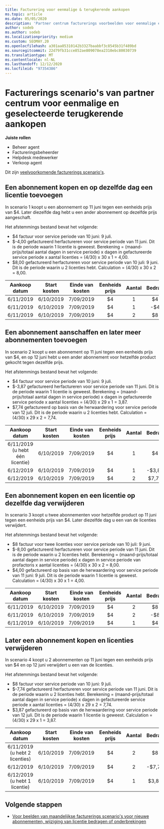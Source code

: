 ```yaml
---
title: Facturering voor eenmalige & terugkerende aankopen
ms.topic: article
ms.date: 05/05/2020
description: 'Partner centrum facturerings voorbeelden voor eenmalige en selecteer terugkerende aankopen: wanneer u abonnementen aanschaft, kunt u meer abonnementen toevoegen, licenties toevoegen of verwijderen.'
author: sodeb
ms.author: sodeb
ms.localizationpriority: medium
ms.custom: SEOMAY.20
ms.openlocfilehash: a301aa85310142b3327baabbf3c8545b31f489bd
ms.sourcegitcommit: 22d79fb31cce852ae809078ea2310ebc80030739
ms.translationtype: MT
ms.contentlocale: nl-NL
ms.lasthandoff: 12/12/2020
ms.locfileid: "97354386"
---
```

# <a name="partner-center-billing-scenarios-for-one-time-and-select-recurring-purchases"></a>Facturerings scenario's van partner centrum voor eenmalige en geselecteerde terugkerende aankopen

**Juiste rollen**

- Beheer agent
- Factureringsbeheerder
- Helpdesk medewerker
- Verkoop agent

Dit zijn [veelvoorkomende facturerings scenario's](common-billing-scenarios.md). 

## <a name="purchase-a-subscription-and-add-a-license-on-the-same-day"></a>Een abonnement kopen en op dezelfde dag een licentie toevoegen

In scenario 1 koopt u een abonnement op 11 juni tegen een eenheids prijs van $4. Later diezelfde dag hebt u een ander abonnement op dezelfde prijs aangeschaft.

Het afstemmings bestand bevat het volgende:

- $4 factuur voor service periode van 10 juni: 9 juli.
- $-4,00 gefactureerd herfactureren voor service periode van 11 juni. Dit is de periode waarin 1 licentie is geweest. Berekening = (maand-prijs/totaal aantal dagen in service periode) x dagen in gefactureerde service periode x aantal licenties = (4/30) x 30 x 1 = 4,00.
- $8,00 gefactureerd herfactureren voor service periode van 10 juli: 9 juni. Dit is de periode waarin u 2 licenties hebt. Calculation = (4/30) x 30 x 2 = 8,00.

|**Aankoop datum**   |**Start kosten** |**Einde van kosten**  |**Eenheids prijs**  |**Aantal**  |**Bedrag** |**Kostentype** |
|:------:|:------:|:------:|:------:|:------:|:------:|:-----:|
|6/11/2019      |6/10/2019   |7/09/2019         |$4                |1                 |$4            |Nieuw         |
|6/11/2019     | 6/10/2019    |7/09/2019        |$4        |1        | -$4       |addQuantity           |
|6/11/2019     | 6/10/2019    |7/09/2019        |$4        | 2      |$8         |addQuantity           |

## <a name="purchase-a-subscription-and-add-more-subscriptions-later"></a>Een abonnement aanschaffen en later meer abonnementen toevoegen

In scenario 2 koopt u een abonnement op 11 juni tegen een eenheids prijs van $4, en op 12 juni hebt u een ander abonnement voor hetzelfde product gekocht tegen dezelfde prijs.

Het afstemmings bestand bevat het volgende:

- $4 factuur voor service periode van 10 juni: 9 juli.
- $-3,87 gefactureerd herfactureren voor service periode van 11 juni. Dit is de periode waarin 1 licentie is geweest. Berekening = (maand-prijs/totaal aantal dagen in service periode) x dagen in gefactureerde service periode x aantal licenties = (4/30) x 29 x 1 = 3,87.
- $7,74 gefactureerd op basis van de herwaardering voor service periode van 12 juli. Dit is de periode waarin u 2 licenties hebt. Calculation = (4/30) x 29 x 2 = 7,74.

|**Aankoop datum**   |**Start kosten** |**Einde van kosten**  |**Eenheids prijs**  |**Aantal**  |**Bedrag** |**Kostentype** |
|:------:|:------:|:------:|:------:|:------:|:------:|:-----:|
|6/11/2019 (u hebt één licentie)     |6/10/2019   |7/09/2019         |$4         |1        |$4            |Nieuw         |
|6/12/2019     | 6/10/2019    |7/09/2019        |$4        |1        | -$3,87       |addQuantity           |
|6/12/2019     | 6/10/2019    |7/09/2019        |$4        | 2      |$7,74       |addQuantity           |

## <a name="purchase-a-subscription-and-remove-a-license-on-the-same-day"></a>Een abonnement kopen en een licentie op dezelfde dag verwijderen

In scenario 3 koopt u twee abonnementen voor hetzelfde product op 11 juni tegen een eenheids prijs van $4. Later diezelfde dag u een van de licenties verwijdert.  

Het afstemmings bestand bevat het volgende:

- $8 factuur voor twee licenties voor service periode van 10 juli: 9 juni.
- $-8,00 gefactureerd herfactureren voor service periode van 11 juni. Dit is de periode waarin u 2 licenties hebt. Berekening = (maand-prijs/totaal aantal dagen in service periode) x dagen in service periode van profactoris x aantal licenties = (4/30) x 30 x 2 = 8,00.
- $4,00 gefactureerd op basis van de herwaardering voor service periode van 11 juni: 9 juli. Dit is de periode waarin 1 licentie is geweest. Calculation = (4/30) x 30 x 1 = 4,00.

|**Aankoop datum**   |**Start kosten** |**Einde van kosten**  |**Eenheids prijs**  |**Aantal**  |**Bedrag** |**Kostentype** |
|:------:|:------:|:------:|:------:|:------:|:------:|:-----:|
|6/11/2019      |6/10/2019   |7/09/2019         |$4                |2                 |$8            |Nieuw         |
|6/11/2019     | 6/10/2019    |7/09/2019        |$4        |2        | -$8       |removeQuantity           |
|6/11/2019     | 6/10/2019    |7/09/2019        |$4        | 1      |$4         |removeQuantity           |

## <a name="purchase-a-subscription-and-remove-licenses-later"></a>Later een abonnement kopen en licenties verwijderen

In scenario 4 koopt u 2 abonnementen op 11 juni tegen een eenheids prijs van $4 en op 12 juni verwijdert u een van de licenties.

Het afstemmings bestand bevat het volgende:

- $8 factuur voor service periode van 10 juni: 9 juli.
- $-7,74 gefactureerd herfactureren voor service periode van 11 juni. Dit is de periode waarin u 2 licenties hebt. Berekening = (maand-prijs/totaal aantal dagen in service periode) x dagen in gefactureerde service periode x aantal licenties = (4/30) x 29 x 2 = 7,74.
- $3,87 gefactureerd op basis van de herwaardering voor service periode van 12 juli. Dit is de periode waarin 1 licentie is geweest. Calculation = (4/30) x 29 x 1 = 3,87.

|**Aankoop datum**   |**Start kosten** |**Einde van kosten**  |**Eenheids prijs**  |**Aantal**  |**Bedrag** |**Kostentype** |
|:------:|:------:|:------:|:------:|:------:|:------:|:-----:|
|6/11/2019 (u hebt 2 licenties)     |6/10/2019   |7/09/2019         |$4         |2        |$8       |Nieuw       |
|6/12/2019     | 6/10/2019    |7/09/2019        |$4        |2        | -$7,74       |removeQuantity           |
|6/12/2019 (u hebt 1 licentie)    | 6/10/2019    |7/09/2019   |$4    |1      |$3,87    |removeQuantity |

## <a name="next-steps"></a>Volgende stappen

- [Voor beelden van maandelijkse facturerings scenario's voor nieuwe abonnementen, wijziging van licentie bedragen of onderbrekingen](common-billing-scenarios-monthly.md)